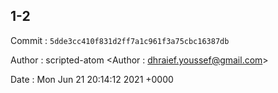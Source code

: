 ## 1-2 

 Commit : `5dde3cc410f831d2ff7a1c961f3a75cbc16387db`

 Author : scripted-atom <Author : dhraief.youssef@gmail.com> 

 Date 	: Mon Jun 21 20:14:12 2021 +0000 

